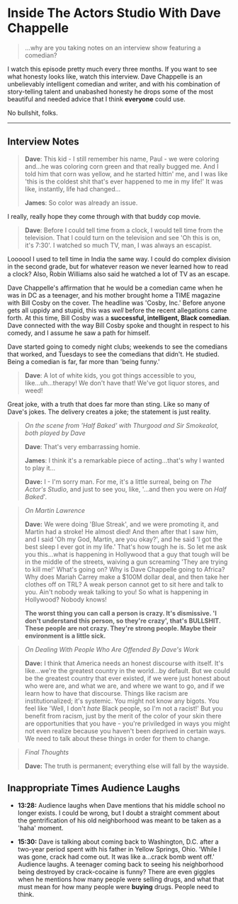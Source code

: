 # Inside The Actors Studio With Dave Chappelle

> ...why are you taking notes on an interview show featuring a comedian?

I watch this episode pretty much every three months. If you want to see what honesty
  looks like, watch this interview. Dave Chappelle is an unbelievably intelligent 
  comedian and writer, and with his combination of story-telling talent and unabashed
  honesty he drops some of the most beautiful and needed advice that I think **everyone**
  could use.

No bullshit, folks.

----------
## Interview Notes

> **Dave**: This kid - I still remember his name, Paul - we were coloring and...he was 
> coloring corn green and that really bugged me. And I told him that corn was yellow, and 
> he started hittin' me, and I was like 'this is the coldest shit that's ever happened to 
> me in my life!' It was like, instantly, life had changed...  
>
> **James**: So color was already an issue.

I really, really hope they come through with that buddy cop movie.



> **Dave**: Before I could tell time from a clock, I would tell time from the television. That
> I could turn on the television and see 'Oh this is on, it's 7:30'. I watched so much TV,
> man, I was always an escapist.

Loooool I used to tell time in India the same way. I could do complex division in the second
  grade, but for whatever reason we never learned how to read a clock? Also,
  Robin Williams also said he watched a lot of TV as an escape.

Dave Chappelle's affirmation that he would be a comedian came when he was in DC as a 
  teenager, and his mother brought home a TIME magazine with Bill Cosby on the cover.
  The headline was 'Cosby, Inc.' Before anyone gets all uppidy and stupid, this was
  _well_ before the recent allegations came forth. At this time, Bill Cosby was a
  **successful, intelligent, Black comedian**. Dave connected with the way Bill
  Cosby spoke and thought in respect to his comedy, and I assume he saw a path for himself.

Dave started going to comedy night clubs; weekends to see the comedians that worked, and Tuesdays
  to see the comedians that didn't. He studied. Being a comedian is far, far more than 'being
  funny.'



> **Dave**: A lot of white kids, you got things accessible to you, like...uh...therapy! We don't have that!
> We've got liquor stores, and weed!

Great joke, with a truth that does far more than sting. Like so many of Dave's jokes. The delivery
  creates a joke; the statement is just reality.



> _On the scene from 'Half Baked' with Thurgood and Sir Smokealot, both played by Dave_
>
> **Dave**: That's very embarrassing homie.
>
> **James**: I think it's a remarkable piece of acting...that's why I wanted to play it...
>
> **Dave:** I - I'm sorry man. For me, it's a little surreal, being on _The Actor's Studio_,
> and just to see you, like, '...and then you were on _Half Baked_'.



> _On Martin Lawrence_  
>
> **Dave:** We were doing 'Blue Streak', and we were promoting it, and Martin had a stroke!
> He almost died! And then after that I saw him, and I said 'Oh my God, Martin, are you okay?',
> and he said 'I got the best sleep I ever got in my life.' That's how tough he is. So let me
> ask you this...what is happening in Hollywood that a guy that tough will be in the middle
> of the streets, waiving a gun screaming 'They are trying to kill me!' What's going on?
> Why is Dave Chappelle going to Africa? Why does Mariah Carrey make a $100M dollar deal, and
> then take her clothes off on TRL? A weak person cannot get to sit here and talk to you. Ain't
> nobody weak talking to you! So what is happening in Hollywood? Nobody knows! 
>  
> **The worst thing you can call a person is crazy. It's dismissive. 'I don't understand this 
> person, so they're crazy', that's BULLSHIT. These people are not crazy. They're strong people.
> Maybe their environment is a little sick.**  



> _On Dealing With People Who Are Offended By Dave's Work_
>
> **Dave:** I think that America needs an honest discourse with itself. It's like...we're the 
> greatest country in the world...by default. But we could be the greatest country that ever
> existed, if we were just honest about who were are, and what we are, and where we want to 
> go, and if we learn how to have that discourse. Things like racism are institutionalized;
> it's systemic. You might not know any bigots. You feel like 'Well, I don't _hate_ Black
> people, so I'm not a racist!' But you benefit from racism, just by the merit of the color
> of your skin there are opportunities that you have - you're priviledged in ways you might
> not even realize because you haven't been deprived in certain ways. We need to talk about
> these things in order for them to change. 



> _Final Thoughts_  
>
> **Dave:** The truth is permanent; everything else will fall by the wayside.


## Inappropriate Times Audience Laughs

- **13:28:** Audience laughs when Dave mentions that his middle school no longer exists.
  I could be wrong, but I doubt a straight comment about the gentrification of his old
  neighborhood was meant to be taken as a 'haha' moment.

- **15:30:** Dave is talking about coming back to Washington, D.C. after a two-year period
  spent with his father in Yellow Springs, Ohio. 'While I was gone, crack had come out. It was
  like a...crack bomb went off.' Audience laughs. A teenager coming back to seeing 
  his neighborhood being destroyed by crack-cocaine is funny? There are even giggles when
  he mentions how many people were selling drugs, and what that must mean for how many people
  were **buying** drugs. People need to think.

 